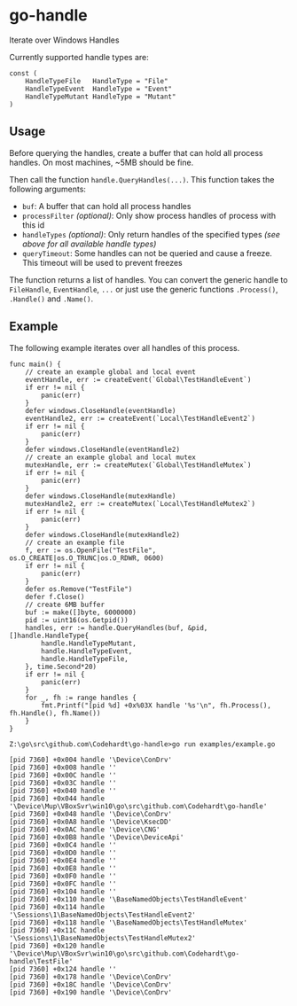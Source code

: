 # go-handle
Iterate over Windows Handles

Currently supported handle types are:

```golang
const (
	HandleTypeFile   HandleType = "File"
	HandleTypeEvent  HandleType = "Event"
	HandleTypeMutant HandleType = "Mutant"
)
```

## Usage

Before querying the handles, create a buffer that can hold all process handles. On most machines, ~5MB should be fine.

Then call the function `handle.QueryHandles(...)`. This function takes the following arguments:

 - `buf`: A buffer that can hold all process handles
 - `processFilter` _(optional)_: Only show process handles of process with this id
 - `handleTypes` _(optional)_: Only return handles of the specified types _(see above for all available handle types)_
 - `queryTimeout`: Some handles can not be queried and cause a freeze. This timeout will be used to prevent freezes

The function returns a list of handles. You can convert the generic handle to `FileHandle`, `EventHandle`, `...` or just use the generic functions `.Process()`, `.Handle()` and `.Name()`. 

## Example
The following example iterates over all handles of this process.

```golang
func main() {
	// create an example global and local event
	eventHandle, err := createEvent(`Global\TestHandleEvent`)
	if err != nil {
		panic(err)
	}
	defer windows.CloseHandle(eventHandle)
	eventHandle2, err := createEvent(`Local\TestHandleEvent2`)
	if err != nil {
		panic(err)
	}
	defer windows.CloseHandle(eventHandle2)
	// create an example global and local mutex
	mutexHandle, err := createMutex(`Global\TestHandleMutex`)
	if err != nil {
		panic(err)
	}
	defer windows.CloseHandle(mutexHandle)
	mutexHandle2, err := createMutex(`Local\TestHandleMutex2`)
	if err != nil {
		panic(err)
	}
	defer windows.CloseHandle(mutexHandle2)
	// create an example file
	f, err := os.OpenFile("TestFile", os.O_CREATE|os.O_TRUNC|os.O_RDWR, 0600)
	if err != nil {
		panic(err)
	}
	defer os.Remove("TestFile")
	defer f.Close()
	// create 6MB buffer
	buf := make([]byte, 6000000)
	pid := uint16(os.Getpid())
	handles, err := handle.QueryHandles(buf, &pid, []handle.HandleType{
		handle.HandleTypeMutant,
		handle.HandleTypeEvent,
		handle.HandleTypeFile,
	}, time.Second*20)
	if err != nil {
		panic(err)
	}
	for _, fh := range handles {
		fmt.Printf("[pid %d] +0x%03X handle '%s'\n", fh.Process(), fh.Handle(), fh.Name())
	}
}
```

`Z:\go\src\github.com\Codehardt\go-handle>go run examples/example.go`
```
[pid 7360] +0x004 handle '\Device\ConDrv'
[pid 7360] +0x008 handle ''
[pid 7360] +0x00C handle ''
[pid 7360] +0x03C handle ''
[pid 7360] +0x040 handle ''
[pid 7360] +0x044 handle '\Device\Mup\VBoxSvr\win10\go\src\github.com\Codehardt\go-handle'
[pid 7360] +0x048 handle '\Device\ConDrv'
[pid 7360] +0x0A8 handle '\Device\KsecDD'
[pid 7360] +0x0AC handle '\Device\CNG'
[pid 7360] +0x0B8 handle '\Device\DeviceApi'
[pid 7360] +0x0C4 handle ''
[pid 7360] +0x0D0 handle ''
[pid 7360] +0x0E4 handle ''
[pid 7360] +0x0E8 handle ''
[pid 7360] +0x0F0 handle ''
[pid 7360] +0x0FC handle ''
[pid 7360] +0x104 handle ''
[pid 7360] +0x110 handle '\BaseNamedObjects\TestHandleEvent'
[pid 7360] +0x114 handle '\Sessions\1\BaseNamedObjects\TestHandleEvent2'
[pid 7360] +0x118 handle '\BaseNamedObjects\TestHandleMutex'
[pid 7360] +0x11C handle '\Sessions\1\BaseNamedObjects\TestHandleMutex2'
[pid 7360] +0x120 handle '\Device\Mup\VBoxSvr\win10\go\src\github.com\Codehardt\go-handle\TestFile'
[pid 7360] +0x124 handle ''
[pid 7360] +0x178 handle '\Device\ConDrv'
[pid 7360] +0x18C handle '\Device\ConDrv'
[pid 7360] +0x190 handle '\Device\ConDrv'
```